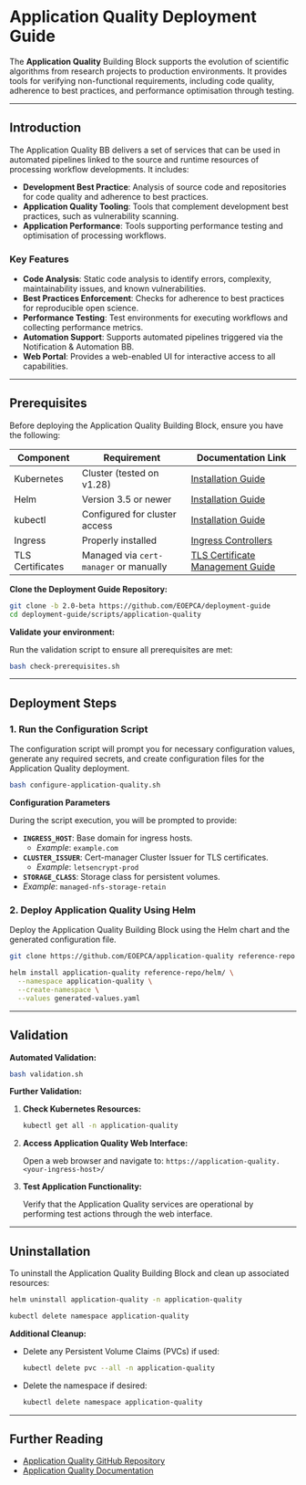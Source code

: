 # Application Quality Deployment Guide

The **Application Quality** Building Block supports the evolution of scientific algorithms from research projects to production environments. It provides tools for verifying non-functional requirements, including code quality, adherence to best practices, and performance optimisation through testing.

---

## Introduction

The Application Quality BB delivers a set of services that can be used in automated pipelines linked to the source and runtime resources of processing workflow developments. It includes:

- **Development Best Practice**: Analysis of source code and repositories for code quality and adherence to best practices.
- **Application Quality Tooling**: Tools that complement development best practices, such as vulnerability scanning.
- **Application Performance**: Tools supporting performance testing and optimisation of processing workflows.

### Key Features

- **Code Analysis**: Static code analysis to identify errors, complexity, maintainability issues, and known vulnerabilities.
- **Best Practices Enforcement**: Checks for adherence to best practices for reproducible open science.
- **Performance Testing**: Test environments for executing workflows and collecting performance metrics.
- **Automation Support**: Supports automated pipelines triggered via the Notification & Automation BB.
- **Web Portal**: Provides a web-enabled UI for interactive access to all capabilities.

---

## Prerequisites

Before deploying the Application Quality Building Block, ensure you have the following:

| Component        | Requirement                            | Documentation Link                                                                                  |
| ---------------- | -------------------------------------- | --------------------------------------------------------------------------------------------------- |
| Kubernetes       | Cluster (tested on v1.28)              | [Installation Guide](../infra/kubernetes-cluster-and-networking.md)                                               |
| Helm             | Version 3.5 or newer                   | [Installation Guide](https://helm.sh/docs/intro/install/)                                           |
| kubectl          | Configured for cluster access          | [Installation Guide](https://kubernetes.io/docs/tasks/tools/)                                       |
| Ingress          | Properly installed                     | [Ingress Controllers](../infra/ingress-controller.md) |
| TLS Certificates | Managed via `cert-manager` or manually | [TLS Certificate Management Guide](../infra/tls/overview.md/)                                   |


**Clone the Deployment Guide Repository:**

```bash
git clone -b 2.0-beta https://github.com/EOEPCA/deployment-guide
cd deployment-guide/scripts/application-quality
```

**Validate your environment:**

Run the validation script to ensure all prerequisites are met:

```bash
bash check-prerequisites.sh
```

---

## Deployment Steps

### 1. Run the Configuration Script

The configuration script will prompt you for necessary configuration values, generate any required secrets, and create configuration files for the Application Quality deployment.

```bash
bash configure-application-quality.sh
```

**Configuration Parameters**

During the script execution, you will be prompted to provide:

- **`INGRESS_HOST`**: Base domain for ingress hosts.
  - *Example*: `example.com`
- **`CLUSTER_ISSUER`**: Cert-manager Cluster Issuer for TLS certificates.
  - *Example*: `letsencrypt-prod`
- **`STORAGE_CLASS`**: Storage class for persistent volumes.
 - *Example*: `managed-nfs-storage-retain`

### 2. Deploy Application Quality Using Helm

Deploy the Application Quality Building Block using the Helm chart and the generated configuration file.

```bash
git clone https://github.com/EOEPCA/application-quality reference-repo

helm install application-quality reference-repo/helm/ \
  --namespace application-quality \
  --create-namespace \
  --values generated-values.yaml
```


---

## Validation

**Automated Validation:**

```bash
bash validation.sh
```

**Further Validation:**

1. **Check Kubernetes Resources:**

   ```bash
   kubectl get all -n application-quality
   ```

2. **Access Application Quality Web Interface:**

   Open a web browser and navigate to: `https://application-quality.<your-ingress-host>/`

3. **Test Application Functionality:**

   Verify that the Application Quality services are operational by performing test actions through the web interface.

---

## Uninstallation

To uninstall the Application Quality Building Block and clean up associated resources:

```bash
helm uninstall application-quality -n application-quality

kubectl delete namespace application-quality
```

**Additional Cleanup:**

- Delete any Persistent Volume Claims (PVCs) if used:

  ```bash
  kubectl delete pvc --all -n application-quality
  ```

- Delete the namespace if desired:

  ```bash
  kubectl delete namespace application-quality
  ```

---

## Further Reading

- [Application Quality GitHub Repository](https://github.com/EOEPCA/application-quality)
- [Application Quality Documentation](https://eoepca.readthedocs.io/projects/application-quality/en/latest/)
